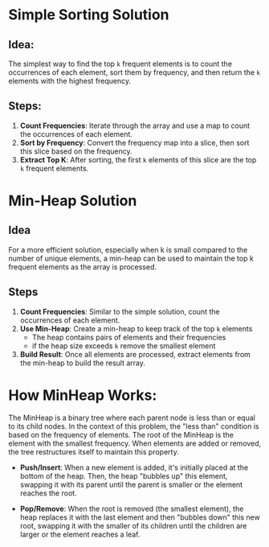 # Simple Sorting Solution

## Idea:
The simplest way to find the top `k` frequent elements is to count the occurrences of each element, sort them by frequency, and then return the `k` elements with the highest frequency.

## Steps:
1. **Count Frequencies**: Iterate through the array and use a map to count the occurrences of each element.
2. **Sort by Frequency**: Convert the frequency map into a slice, then sort this slice based on the frequency.
3. **Extract Top K**: After sorting, the first `k` elements of this slice are the top `k` frequent elements.


# Min-Heap Solution

## Idea 

For a more efficient solution, especially when k is small compared to the number of unique elements, a min-heap can be used to maintain the top k frequent elements as the array is processed.

## Steps
1) **Count Frequencies**: Similar to the simple solution, count the occurrences of each element.
2)  **Use Min-Heap**: Create a min-heap to keep track of the top `k` elements
      - The heap contains pairs of elements and their frequencies
      - if the heap size exceeds `k` remove the smallest element
3) **Build Result**: Once all elements are processed, extract elements from the min-heap to build the result array.

# How MinHeap Works:
The MinHeap is a binary tree where each parent node is less than or equal to its child nodes. In the context of this problem, the "less than" condition is based on the frequency of elements. The root of the MinHeap is the element with the smallest frequency. When elements are added or removed, the tree restructures itself to maintain this property.

- **Push/Insert**: When a new element is added, it's initially placed at the bottom of the heap. Then, the heap "bubbles up" this element, swapping it with its parent until the parent is smaller or the element reaches the root.

- **Pop/Remove**: When the root is removed (the smallest element), the heap replaces it with the last element and then "bubbles down" this new root, swapping it with the smaller of its children until the children are larger or the element reaches a leaf.
